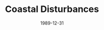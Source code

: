 ---
layout: productions
title: Coastal Disturbances
date: 1989-12-31
opening_date: 1989-12-31
approx_date: year
Theatre: Jacksonville Actors Theatre
cast:
crew:
- Director: Michael Lipp
---